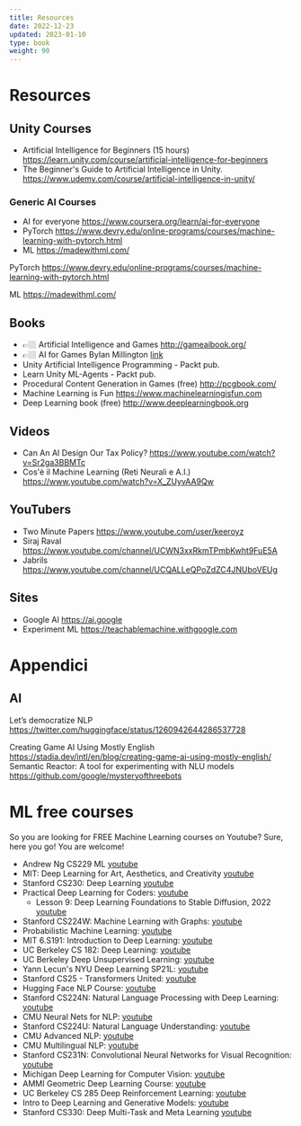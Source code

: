 ```yaml
---
title: Resources
date: 2022-12-23
updated: 2023-01-10
type: book
weight: 90
---
```

# Resources

## Unity Courses
- Artificial Intelligence for Beginners (15 hours)
<https://learn.unity.com/course/artificial-intelligence-for-beginners>
- The Beginner's Guide to Artificial Intelligence in Unity. 
  https://www.udemy.com/course/artificial-intelligence-in-unity/

### Generic AI Courses
- AI for everyone <https://www.coursera.org/learn/ai-for-everyone>
- PyTorch <https://www.devry.edu/online-programs/courses/machine-learning-with-pytorch.html>
- ML <https://madewithml.com/>

PyTorch
<https://www.devry.edu/online-programs/courses/machine-learning-with-pytorch.html>

ML
<https://madewithml.com/>

## Books
- 👉🏼 Artificial Intelligence and Games <http://gameaibook.org/>
- 👉🏼 AI for Games ByIan Millington [link](https://www.taylorfrancis.com/books/mono/10.1201/9781351053303/ai-games-ian-millington)
- Unity Artificial Intelligence Programming - Packt pub.
- Learn Unity ML-Agents - Packt pub.
- Procedural Content Generation in Games (free) <http://pcgbook.com/>
- Machine Learning is Fun <https://www.machinelearningisfun.com>
- Deep Learning book (free) <http://www.deeplearningbook.org>

## Videos
- Can An AI Design Our Tax Policy?
<https://www.youtube.com/watch?v=Sr2ga3BBMTc>
- Cos'è il Machine Learning (Reti Neurali e A.I.) <https://www.youtube.com/watch?v=X_ZUyvAA9Qw>

## YouTubers
- Two Minute Papers <https://www.youtube.com/user/keeroyz>
- Siraj Raval <https://www.youtube.com/channel/UCWN3xxRkmTPmbKwht9FuE5A>
- Jabrils <https://www.youtube.com/channel/UCQALLeQPoZdZC4JNUboVEUg>

## Sites
- Google AI <https://ai.google>
- Experiment ML <https://teachablemachine.withgoogle.com>

# Appendici
## AI
Let’s democratize NLP
https://twitter.com/huggingface/status/1260942644286537728

Creating Game AI Using Mostly English
https://stadia.dev/intl/en/blog/creating-game-ai-using-mostly-english/
Semantic Reactor: A tool for experimenting with NLU models
https://github.com/google/mysteryofthreebots


# ML free courses
So you are looking for FREE Machine Learning courses on Youtube? Sure, here you go! You are welcome!  
  
- Andrew Ng CS229 ML [youtube](https://www.youtube.com/playlist?list=PLoROMvodv4rMiGQp3WXShtMGgzqpfVfbU)  
- MIT: Deep Learning for Art, Aesthetics, and Creativity [youtube](https://www.youtube.com/playlist?list=PLCpMvp7ftsnIbNwRnQJbDNRqO6qiN3EyH)  
- Stanford CS230: Deep Learning [youtube](https://www.youtube.com/playlist?list=PLoROMvodv4rOABXSygHTsbvUz4G_YQhOb)  
- Practical Deep Learning for Coders: [youtube](https://www.youtube.com/playlist?list=PLfYUBJiXbdtSvpQjSnJJ_PmDQB_VyT5iU)
	- Lesson 9: Deep Learning Foundations to Stable Diffusion, 2022 [youtube](https://www.youtube.com/watch?v=_7rMfsA24Ls)  
- Stanford CS224W: Machine Learning with Graphs: [youtube](https://www.youtube.com/playlist?list=PLoROMvodv4rPLKxIpqhjhPgdQy7imNkDn)  
- Probabilistic Machine Learning: [youtube](https://www.youtube.com/playlist?list=PL05umP7R6ij1tHaOFY96m5uX3J21a6yNd)  
- MIT 6.S191: Introduction to Deep Learning: [youtube](https://www.youtube.com/playlist?list=PLtBw6njQRU-rwp5__7C0oIVt26ZgjG9NI)  
- UC Berkeley CS 182: Deep Learning: [youtube](https://www.youtube.com/playlist?list=PL_iWQOsE6TfVmKkQHucjPAoRtIJYt8a5A)  
- UC Berkeley Deep Unsupervised Learning: [youtube](https://www.youtube.com/playlist?list=PLwRJQ4m4UJjPiJP3691u-qWwPGVKzSlNP)  
- Yann Lecun's NYU Deep Learning SP21L: [youtube](https://www.youtube.com/playlist?list=PLLHTzKZzVU9e6xUfG10TkTWApKSZCzuBI)  
- Stanford CS25 - Transformers United: [youtube](https://www.youtube.com/playlist?list=PLoROMvodv4rNiJRchCzutFw5ItR_Z27CM)  
- Hugging Face NLP Course: [youtube](https://www.youtube.com/playlist?list=PLo2EIpI_JMQvWfQndUesu0nPBAtZ9gP1o)  
- Stanford CS224N: Natural Language Processing with Deep Learning: [youtube](https://www.youtube.com/playlist?list=PLoROMvodv4rOSH4v6133s9LFPRHjEmbmJ)  
- CMU Neural Nets for NLP: [youtube](https://www.youtube.com/playlist?list=PL8PYTP1V4I8AkaHEJ7lOOrlex-pcxS-XV)  
- Stanford CS224U: Natural Language Understanding: [youtube](https://www.youtube.com/playlist?list=PLoROMvodv4rPt5D0zs3YhbWSZA8Q_DyiJ)  
- CMU Advanced NLP: [youtube](https://www.youtube.com/playlist?list=PL8PYTP1V4I8D0UkqW2fEhgLrnlDW9QK7z)  
- CMU Multilingual NLP: [youtube](https://www.youtube.com/playlist?list=PL8PYTP1V4I8BhCpzfdKKdd1OnTfLcyZr7)  
- Stanford CS231N: Convolutional Neural Networks for Visual Recognition: [youtube](https://www.youtube.com/playlist?list=PL3FW7Lu3i5JvHM8ljYj-zLfQRF3EO8sYv)  
- Michigan Deep Learning for Computer Vision: [youtube](https://www.youtube.com/playlist?list=PL5-TkQAfAZFbzxjBHtzdVCWE0Zbhomg7r)  
- AMMI Geometric Deep Learning Course: [youtube](https://www.youtube.com/playlist?list=PLn2-dEmQeTfSLXW8yXP4q_Ii58wFdxb3C)  
- UC Berkeley CS 285 Deep Reinforcement Learning: [youtube](https://www.youtube.com/playlist?list=PL_iWQOsE6TfURIIhCrlt-wj9ByIVpbfGc)  
- Intro to Deep Learning and Generative Models: [youtube](https://www.youtube.com/playlist?list=PLTKMiZHVd_2KJtIXOW0zFhFfBaJJilH51)  
- Stanford CS330: Deep Multi-Task and Meta Learning [youtube](https://www.youtube.com/playlist?list=PLoROMvodv4rMC6zfYmnD7UG3LVvwaITY5)
